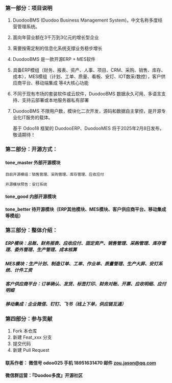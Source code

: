 ### 第一部分：项目说明
    
1.  DuodooBMS (Duodoo Business Management System)，中文名称多度经营管理系统。 

2.  面向年营业额在3千万到3亿元的增长型企业

3.  需要按需定制的信息化系统支撑业务稳步增长

4.  DuodooBMS 是一款开源ERP + MES软件

5.  具备ERP模组（财务、报表、资产、人事、项目、CRM、采购、销售、库存、成本），MES模组（计划、工单、质量、看板、安灯、IOT数采/数控），客户供应商平台、移动端集成 等4大核心功能

6.  不同于现有市场的套装软件或云软件，DuodooBMS 数据永久可用、多语言支持、支持云部署或本地服务器私有部署

7.  DuodooBMS 不限用户数，模块化二次开发，源码和数据自主掌控，是开源专业化IT服务的载体。

    基于 Odoo18 框架的 DuodooERP、DuodooMES 将于2025年2月8日发布，敬请期待！

### 第二部分：开源方式：

#### tone_master  外部开源模块
    
    目前开源模组：销售管理、采购管理、库存管理、应收应付

    开源模块预告：安灯系统

#### tone_good    内部开源模块

#### tone_better  待开源模块（ERP其他模块、MES模块、客户供应商平台、移动集成等模组）

### 第三部分：整体介绍：

##### ERP模块：总账、财务报表、应收应付、固定资产、销售管理、采购管理、库存管理、委外管理、生产管理、成本核算

##### MES模块：生产计划、制造订单、工单、作业单、质量管理、生产大屏、安灯系统、计件工资

##### 客户供应商平台：订单确认、发货、标签打印、财务对账、开票、应收明细、应付明细

##### 移动集成：企业微信、钉钉、飞书（线上下单，供应链互通）


### 第四部分：参与贡献

1.  Fork 本仓库
2.  新建 Feat_xxx 分支
3.  提交代码
4.  新建 Pull Request


#### 联系作者： 微信号 odoo025   手机 18951631470  邮件 zou.jason@qq.com
#### 微信群运营：『Duodoo多度』开源社区

